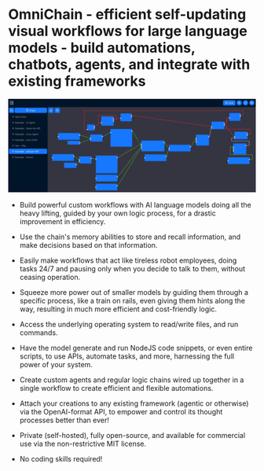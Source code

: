 # OmniChain - efficient self-updating visual workflows for large language models - build automations, chatbots, agents, and integrate with existing frameworks

![Screenshot](/screenshot.png)

-   Build powerful custom workflows with AI language models doing all the heavy lifting, guided by your own logic process, for a drastic improvement in efficiency.

-   Use the chain's memory abilities to store and recall information, and make decisions based on that information.

-   Easily make workflows that act like tireless robot employees, doing tasks 24/7 and pausing only when you decide to talk to them, without ceasing operation.

-   Squeeze more power out of smaller models by guiding them through a specific process, like a train on rails, even giving them hints along the way, resulting in much more efficient and cost-friendly logic.

-   Access the underlying operating system to read/write files, and run commands.

-   Have the model generate and run NodeJS code snippets, or even entire scripts, to use APIs, automate tasks, and more, harnessing the full power of your system.

-   Create custom agents and regular logic chains wired up together in a single workflow to create efficient and flexible automations.

-   Attach your creations to any existing framework (agentic or otherwise) via the OpenAI-format API, to empower and control its thought processes better than ever!

-   Private (self-hosted), fully open-source, and available for commercial use via the non-restrictive MIT license.

-   No coding skills required!
